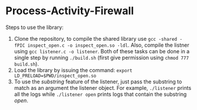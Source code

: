# Process-Activity-Firewall

Steps to use the library:
1) Clone the repository, to compile the shared library use ``gcc -shared -fPIC inspect_open.c -o inspect_open.so -ldl``. Also, compile the listner using ``gcc listener.c -o listener``. Both of these tasks can be done in a single step by running ``./build.sh`` (first give permission using ``chmod 777 build.sh``).
2) Load the library by issuing the command: ``export LD_PRELOAD=$PWD/inspect_open.so`` 
3) To use the _substring_ feature of the listener, just pass the substring to match as an argument the listener object. For example, ``./listener`` prints all the logs while ``./listener open`` prints logs that contain the substring _open_.
